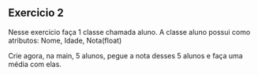 ## Exercicio 2
Nesse exercicio faça 1 classe chamada aluno.
A classe aluno possui como atributos: Nome, Idade, Nota(float)

Crie agora, na main, 5 alunos, pegue a nota desses 5 alunos e faça uma média com elas.